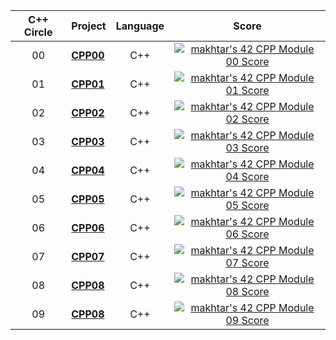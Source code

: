 | C++ Circle | Project                                                      |            Language            |                            Score                             |
| :----: | :----------------------------------------------------------- | :----------------------------: | :----------------------------------------------------------: |
| 00 | [**CPP00**](https://github.com/Genius-gambit/42-cursus/tree/master/CPP%20Modules/CPP00) |               C++                | [![makhtar's 42 CPP Module 00 Score](https://badge42.vercel.app/api/v2/cl1luvk8j002409l9kkweym5e/project/2609460)](https://github.com/JaeSeoKim/badge42) |
| 01 | [**CPP01**](https://github.com/Genius-gambit/42-cursus/tree/master/CPP%20Modules/CPP01) |               C++                | [![makhtar's 42 CPP Module 01 Score](https://badge42.vercel.app/api/v2/cl1luvk8j002409l9kkweym5e/project/2614952)](https://github.com/JaeSeoKim/badge42) |
| 02 | [**CPP02**](https://github.com/Genius-gambit/42-cursus/tree/master/CPP%20Modules/CPP02) |               C++                | [![makhtar's 42 CPP Module 02 Score](https://badge42.vercel.app/api/v2/cl1luvk8j002409l9kkweym5e/project/2619889)](https://github.com/JaeSeoKim/badge42) |
| 03 | [**CPP03**](https://github.com/Genius-gambit/42-cursus/tree/master/CPP%20Modules/CPP03) |               C++                | [![makhtar's 42 CPP Module 03 Score](https://badge42.vercel.app/api/v2/cl1luvk8j002409l9kkweym5e/project/2620165)](https://github.com/JaeSeoKim/badge42) |
| 04 | [**CPP04**](https://github.com/Genius-gambit/42-cursus/tree/master/CPP%20Modules/CPP04) |               C++                | [![makhtar's 42 CPP Module 04 Score](https://badge42.vercel.app/api/v2/cl1luvk8j002409l9kkweym5e/project/2623594)](https://github.com/JaeSeoKim/badge42) |
| 05 | [**CPP05**](https://github.com/Genius-gambit/42-cursus/tree/master/CPP%20Modules/CPP05) |               C++                | [![makhtar's 42 CPP Module 05 Score](https://badge42.vercel.app/api/v2/cl1luvk8j002409l9kkweym5e/project/2629908)](https://github.com/JaeSeoKim/badge42) |
| 06 | [**CPP06**](https://github.com/Genius-gambit/42-cursus/tree/master/CPP%20Modules/CPP06) |               C++                | [![makhtar's 42 CPP Module 06 Score](https://badge42.vercel.app/api/v2/cl1luvk8j002409l9kkweym5e/project/2636896)](https://github.com/JaeSeoKim/badge42) |
| 07 | [**CPP07**](https://github.com/Genius-gambit/42-cursus/tree/master/CPP%20Modules/CPP07) |               C++                | [![makhtar's 42 CPP Module 07 Score](https://badge42.vercel.app/api/v2/cl1luvk8j002409l9kkweym5e/project/2638503)](https://github.com/JaeSeoKim/badge42) |
| 08 | [**CPP08**](https://github.com/Genius-gambit/42-cursus/tree/master/CPP%20Modules/CPP08) |               C++                | [![makhtar's 42 CPP Module 08 Score](https://badge42.vercel.app/api/v2/cl1luvk8j002409l9kkweym5e/project/2640975)](https://github.com/JaeSeoKim/badge42) |
| 09 | [**CPP08**](https://github.com/Genius-gambit/42-cursus/tree/master/CPP%20Modules/CPP09) |               C++                | [![makhtar's 42 CPP Module 09 Score](https://badge42.vercel.app/api/v2/cl1luvk8j002409l9kkweym5e/project/2640975)](https://github.com/JaeSeoKim/badge42) |